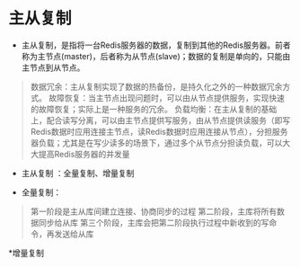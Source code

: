 # 主从复制

* 主从复制，是指将一台Redis服务器的数据，复制到其他的Redis服务器。前者称为主节点(master)，后者称为从节点(slave)；数据的复制是单向的，只能由主节点到从节点。
> 数据冗余：主从复制实现了数据的热备份，是持久化之外的一种数据冗余方式。
> 故障恢复：当主节点出现问题时，可以由从节点提供服务，实现快速的故障恢复；实际上是一种服务的冗余。
> 负载均衡：在主从复制的基础上，配合读写分离，可以由主节点提供写服务，由从节点提供读服务（即写Redis数据时应用连接主节点，读Redis数据时应用连接从节点），分担服务器负载；尤其是在写少读多的场景下，通过多个从节点分担读负载，可以大大提高Redis服务器的并发量
> 
> 
> 
>


* 主从复制 ：全量复制、增量复制

* 全量复制：
>第一阶段是主从库间建立连接、协商同步的过程
>第二阶段，主库将所有数据同步给从库
>第三个阶段，主库会把第二阶段执行过程中新收到的写命令，再发送给从库


*增量复制
>
> 
> 
> 